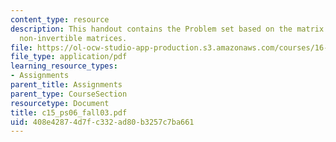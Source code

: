 ```yaml
---
content_type: resource
description: This handout contains the Problem set based on the matrix package and
  non-invertible matrices.
file: https://ol-ocw-studio-app-production.s3.amazonaws.com/courses/16-01-unified-engineering-i-ii-iii-iv-fall-2005-spring-2006/408e42874d7fc332ad80b3257c7ba661_c15_ps06_fall03.pdf
file_type: application/pdf
learning_resource_types:
- Assignments
parent_title: Assignments
parent_type: CourseSection
resourcetype: Document
title: c15_ps06_fall03.pdf
uid: 408e4287-4d7f-c332-ad80-b3257c7ba661
---
```

